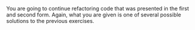 <!--bl
    (filemeta
        (title "JS Learner Forms &mdash; Third Form")
        (subtitle "The Explanation")
        (authors ["Jason Kerney"])
    )
/bl-->
You are going to continue refactoring code that was presented in the first and second form. Again, what you are given is one of several possible solutions to the previous exercises.

<!--bl
    (table-of-contents
        (section-main "./greeter.md")
        (section-main "./sum.md")
    )
/bl-->